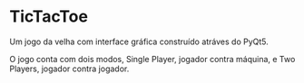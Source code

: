 # TicTacToe
 Um jogo da velha com interface gráfica construído atráves do PyQt5.

 O jogo conta com dois modos, Single Player, jogador contra máquina, e Two Players,
 jogador contra jogador.
